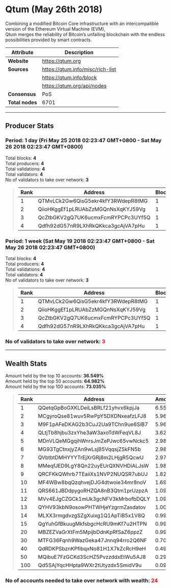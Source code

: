 # Qtum (May 26th 2018)
Combining a modified Bitcoin Core infrastructure with an intercompatible version of the Ethereum Virtual Machine (EVM),<br/>
Qtum merges the reliability of Bitcoin’s unfailing blockchain with the endless possibilities provided by smart contracts.<br/>

|Attribute|Description|
|---|---|
|**Website**|https://qtum.org|
|**Sources**|https://qtum.info/misc/rich-list|
| |https://qtum.info/block|
| |https://qtum.org/api/nodes|
|**Consensus**|PoS|
|**Total nodes**|6701|

---
## Producer Stats
### Period: 1 day (Fri May 25 2018 02:23:47 GMT+0800 - Sat May 26 2018 02:23:47 GMT+0800)
Total blocks: **4**<br/>
Total producers: **4**<br/>
Total validations: **4**<br/>
Total validators: **4**<br/>
No of validators to take over network: **3**<br/>
> |Rank|Address|Blocks|
> |---|---|---|
> |1|QTMvLCk2Gw6QisG5ekr4kfY3RWdepR8tMG|1|
> |2|QiioHKggEf1pLRUAbZzMGQnNsXqKYJ59Vg|1|
> |3|QcZtbGKV2gQ7UK6ucmxFcmRYPCPc3UYf5Q|1|
> |4|Qdfh92dG57nR9LXhRkQKkca3gcAjVA7pHu|1|

### Period: 1 week (Sat May 19 2018 02:23:47 GMT+0800 - Sat May 26 2018 02:23:47 GMT+0800)
Total blocks: **4**<br/>
Total producers: **4**<br/>
Total validations: **4**<br/>
Total validators: **4**<br/>
No of validators to take over network: **3**<br/>
> |Rank|Address|Blocks|
> |---|---|---|
> |1|QTMvLCk2Gw6QisG5ekr4kfY3RWdepR8tMG|1|
> |2|QiioHKggEf1pLRUAbZzMGQnNsXqKYJ59Vg|1|
> |3|QcZtbGKV2gQ7UK6ucmxFcmRYPCPc3UYf5Q|1|
> |4|Qdfh92dG57nR9LXhRkQKkca3gcAjVA7pHu|1|

### **No of validators to take over network: <span style="color:red">3</span>**

---
## Wealth Stats
Amount held by the top 10 accounts: **36.549%**<br/>
Amount held by the top 50 accounts: **64.982%**<br/>
Amount held by the top 100 accounts: **73.035%**<br/>
> |Rank|Address|Amount(%)|
> |---|---|---|
> |1|QQetqGpBoGXKLDeiLsBRLf21yhvx6kpjJa|6.5524|
> |2|MCgyroQse81wuv5RwPpY5DXDNxeafzLFJ8|5.9630|
> |3|M9F1pAFeDKAG2b3CuJ2Ua9TChn9ue6SiB7|5.9630|
> |4|QLtjTb8hjbu3zxYhe3aW3axoTdWFeqVL8J|3.6247|
> |5|MDnVLQeMGgqihWnrsJmZePJwc65vwNckc5|2.9815|
> |6|MG93TgCtnxjyZAn9wLsjB5VqqsjZSkFN5b|2.9815|
> |7|QVbtbtDMHYYYTrEjXrGRj8m2LHjgR5QcwU|2.9775|
> |8|MMeqfJED9LgY8Qn22uyEUrQXNVHDiALJsW|1.9877|
> |9|QRCFKkQWhrb7TEaiiXs1NVP2NUQSR7ubUJ|1.8270|
> |10|MF4WBw8bqQzqhvejDJG4dtwoie34mr8noV|1.6909|
> |11|QRS661JBDdpygoRHZQA8nB3Qtm1prUzpzA|1.0932|
> |12|MVv4EJgCZGCk1mUk3gcNFV3kMrbofbDQLY|1.0901|
> |13|QYHV93kbN9osowPHTWHjeYzgrmZasdatov|1.0069|
> |14|MLXX3rmgdvzgSZgXuixg1Q1ApTiB5x1V8Q|0.99380|
> |15|QgYuhGfBkuugMkfsbgcHcRU9mKf7u2HTPN|0.99380|
> |20|MBZEZVaGrXtFm5MpijbDdnKpRfSaZ6ppzZ|0.99380|
> |30|MTFG36Fqnh9WazGeka47Jnnq94rro2Q6NF|0.70230|
> |40|QdRDKPSbznKPfibqxNo81H1X7kZcRcH9eH|0.49690|
> |50|MQibuE7FzGCKd3ScHZ5PvzzddxEtWu5AJ8|0.29810|
> |100|Qd5SAjYqcHHpta9WXr2tUtyzdx5SmidV9u|0.094500|

### **No of accounts needed to take over network with wealth: <span style="color:red">24</span>**
